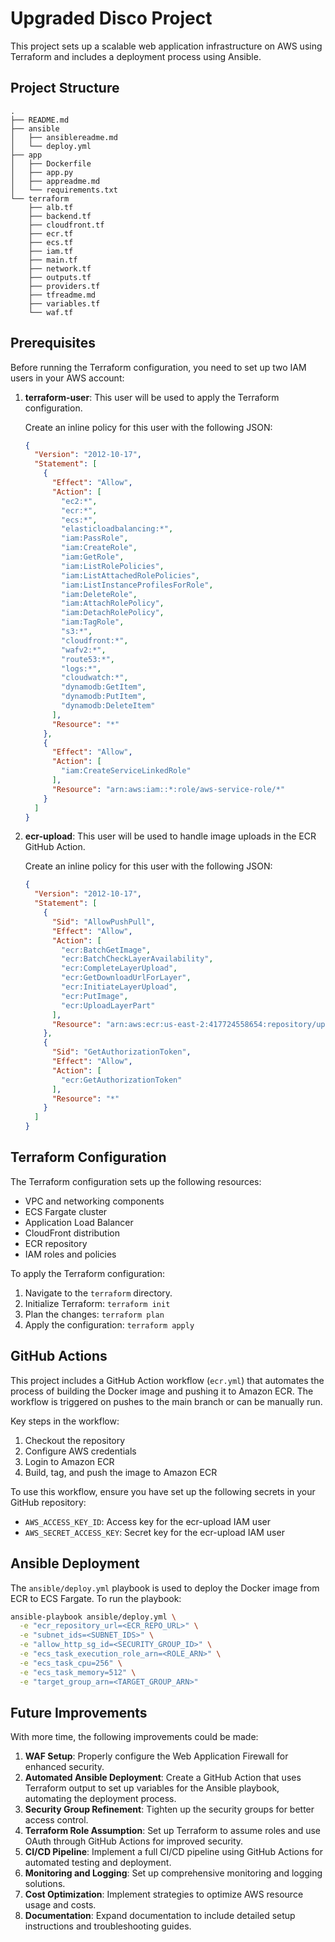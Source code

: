 # Upgraded Disco Project

This project sets up a scalable web application infrastructure on AWS using Terraform and includes a deployment process using Ansible.

## Project Structure

```
.
├── README.md
├── ansible
│   ├── ansiblereadme.md
│   └── deploy.yml
├── app
│   ├── Dockerfile
│   ├── app.py
│   ├── appreadme.md
│   └── requirements.txt
└── terraform
    ├── alb.tf
    ├── backend.tf
    ├── cloudfront.tf
    ├── ecr.tf
    ├── ecs.tf
    ├── iam.tf
    ├── main.tf
    ├── network.tf
    ├── outputs.tf
    ├── providers.tf
    ├── tfreadme.md
    ├── variables.tf
    └── waf.tf
```

## Prerequisites

Before running the Terraform configuration, you need to set up two IAM users in your AWS account:

1. **terraform-user**: This user will be used to apply the Terraform configuration.

   Create an inline policy for this user with the following JSON:

   ```json
   {
     "Version": "2012-10-17",
     "Statement": [
       {
         "Effect": "Allow",
         "Action": [
           "ec2:*",
           "ecr:*",
           "ecs:*",
           "elasticloadbalancing:*",
           "iam:PassRole",
           "iam:CreateRole",
           "iam:GetRole",
           "iam:ListRolePolicies",
           "iam:ListAttachedRolePolicies",
           "iam:ListInstanceProfilesForRole",
           "iam:DeleteRole",
           "iam:AttachRolePolicy",
           "iam:DetachRolePolicy",
           "iam:TagRole",
           "s3:*",
           "cloudfront:*",
           "wafv2:*",
           "route53:*",
           "logs:*",
           "cloudwatch:*",
           "dynamodb:GetItem",
           "dynamodb:PutItem",
           "dynamodb:DeleteItem"
         ],
         "Resource": "*"
       },
       {
         "Effect": "Allow",
         "Action": [
           "iam:CreateServiceLinkedRole"
         ],
         "Resource": "arn:aws:iam::*:role/aws-service-role/*"
       }
     ]
   }
   ```

2. **ecr-upload**: This user will be used to handle image uploads in the ECR GitHub Action.

   Create an inline policy for this user with the following JSON:

   ```json
   {
     "Version": "2012-10-17",
     "Statement": [
       {
         "Sid": "AllowPushPull",
         "Effect": "Allow",
         "Action": [
           "ecr:BatchGetImage",
           "ecr:BatchCheckLayerAvailability",
           "ecr:CompleteLayerUpload",
           "ecr:GetDownloadUrlForLayer",
           "ecr:InitiateLayerUpload",
           "ecr:PutImage",
           "ecr:UploadLayerPart"
         ],
         "Resource": "arn:aws:ecr:us-east-2:417724558654:repository/upgraded-disco-app"
       },
       {
         "Sid": "GetAuthorizationToken",
         "Effect": "Allow",
         "Action": [
           "ecr:GetAuthorizationToken"
         ],
         "Resource": "*"
       }
     ]
   }
   ```

## Terraform Configuration

The Terraform configuration sets up the following resources:

- VPC and networking components
- ECS Fargate cluster
- Application Load Balancer
- CloudFront distribution
- ECR repository
- IAM roles and policies

To apply the Terraform configuration:

1. Navigate to the `terraform` directory.
2. Initialize Terraform: `terraform init`
3. Plan the changes: `terraform plan`
4. Apply the configuration: `terraform apply`

## GitHub Actions

This project includes a GitHub Action workflow (`ecr.yml`) that automates the process of building the Docker image and pushing it to Amazon ECR. The workflow is triggered on pushes to the main branch or can be manually run.

Key steps in the workflow:

1. Checkout the repository
2. Configure AWS credentials
3. Login to Amazon ECR
4. Build, tag, and push the image to Amazon ECR

To use this workflow, ensure you have set up the following secrets in your GitHub repository:

- `AWS_ACCESS_KEY_ID`: Access key for the ecr-upload IAM user
- `AWS_SECRET_ACCESS_KEY`: Secret key for the ecr-upload IAM user

## Ansible Deployment

The `ansible/deploy.yml` playbook is used to deploy the Docker image from ECR to ECS Fargate. To run the playbook:

```bash
ansible-playbook ansible/deploy.yml \
  -e "ecr_repository_url=<ECR_REPO_URL>" \
  -e "subnet_ids=<SUBNET_IDS>" \
  -e "allow_http_sg_id=<SECURITY_GROUP_ID>" \
  -e "ecs_task_execution_role_arn=<ROLE_ARN>" \
  -e "ecs_task_cpu=256" \
  -e "ecs_task_memory=512" \
  -e "target_group_arn=<TARGET_GROUP_ARN>"
```

## Future Improvements

With more time, the following improvements could be made:

1. **WAF Setup**: Properly configure the Web Application Firewall for enhanced security.
2. **Automated Ansible Deployment**: Create a GitHub Action that uses Terraform output to set up variables for the Ansible playbook, automating the deployment process.
3. **Security Group Refinement**: Tighten up the security groups for better access control.
4. **Terraform Role Assumption**: Set up Terraform to assume roles and use OAuth through GitHub Actions for improved security.
5. **CI/CD Pipeline**: Implement a full CI/CD pipeline using GitHub Actions for automated testing and deployment.
6. **Monitoring and Logging**: Set up comprehensive monitoring and logging solutions.
7. **Cost Optimization**: Implement strategies to optimize AWS resource usage and costs.
8. **Documentation**: Expand documentation to include detailed setup instructions and troubleshooting guides.